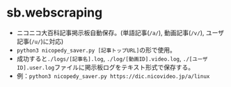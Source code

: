 # sb.webscraping
- ニコニコ大百科記事掲示板自動保存。(単語記事(`/a/`), 動画記事(`/v/`), ユーザ記事(`/u/`)に対応)
- `python3 nicopedy_saver.py [記事トップURL]`の形で使用。
- 成功すると`./logs/[記事名].log`, `./log/[動画ID].video.log`, `./[ユーザID].user.log`ファイルに掲示板ログをテキスト形式で保存する。
- 例：`python3 nicopedy_saver.py https://dic.nicovideo.jp/a/linux`
